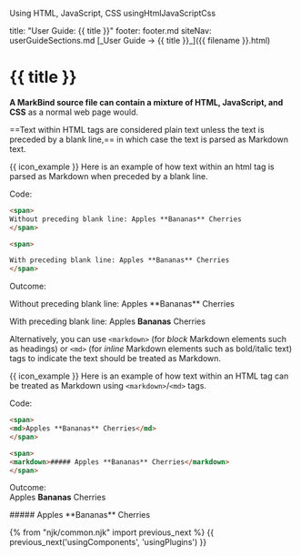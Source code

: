 <variable name="title" id="title">Using HTML, JavaScript, CSS</variable>
<variable name="filename">usingHtmlJavaScriptCss</variable>

<frontmatter>
  title: "User Guide: {{ title }}"
  footer: footer.md
  siteNav: userGuideSections.md
</frontmatter>

<span id="link" class="d-none">
<md>[_User Guide → {{ title }}_]({{ filename }}.html)</md>
</span>

<include src="../common/header.md" />

# {{ title }}

<span id="overview" class="lead">

**A MarkBind source file can contain a mixture of HTML, JavaScript, and CSS** as a normal web page would.
</span>

==Text within HTML tags are considered plain text unless the text is preceded by a blank line,== in which case the text is parsed as Markdown text.

<div class="indented">

{{ icon_example }} Here is an example of how text within an html tag is parsed as Markdown when preceded by a blank line.

Code:
```html
<span>
Without preceding blank line: Apples **Bananas** Cherries
</span>

<span>

With preceding blank line: Apples **Bananas** Cherries
</span>
```
Outcome:<br>

<span>
Without preceding blank line: Apples **Bananas** Cherries
</span>

<span>

With preceding blank line: Apples **Bananas** Cherries
</span>
</div>

Alternatively, you can use `<markdown>` (for _block_ Markdown elements such as headings) or `<md>` (for _inline_ Markdown elements such as bold/italic text) tags to indicate the text should be treated as Markdown.

<div class="indented">

{{ icon_example }} Here is an example of how text within an HTML tag can be treated as Markdown using `<markdown>`/`<md>` tags.

Code:
```html
<span>
<md>Apples **Bananas** Cherries</md>
</span>

<span>
<markdown>##### Apples **Bananas** Cherries</markdown>
</span>
```
Outcome:<br>
<span>
<md>Apples **Bananas** Cherries</md>
</span>

<span>
<markdown>##### Apples **Bananas** Cherries</markdown>
</span>
</div>

{% from "njk/common.njk" import previous_next %}
{{ previous_next('usingComponents', 'usingPlugins') }}
